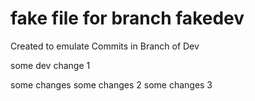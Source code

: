 # fake file for branch fakedev

Created to emulate Commits in Branch of Dev

some dev change 1

some changes
some changes 2
some changes 3

